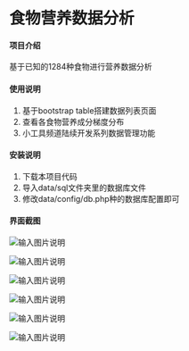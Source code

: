 # 食物营养数据分析

#### 项目介绍
基于已知的1284种食物进行营养数据分析


#### 使用说明

1. 基于bootstrap table搭建数据列表页面
2. 查看各食物营养成分梯度分布
3. 小工具频道陆续开发系列数据管理功能


#### 安装说明
1. 下载本项目代码
2. 导入data/sql文件夹里的数据库文件
3. 修改data/config/db.php种的数据库配置即可

#### 界面截图
![输入图片说明](https://gitee.com/sanool/foodnutrition/raw/master/screenshot/p6.png "在这里输入图片标题")

![输入图片说明](https://gitee.com/sanool/foodnutrition/raw/master/screenshot/p5.png "在这里输入图片标题")

![输入图片说明](https://gitee.com/sanool/foodnutrition/raw/master/screenshot/p4.png "在这里输入图片标题")

![输入图片说明](https://gitee.com/sanool/foodnutrition/raw/master/screenshot/p3.png "在这里输入图片标题")

![输入图片说明](https://gitee.com/sanool/foodnutrition/raw/master/screenshot/p2.png "在这里输入图片标题")

![输入图片说明](https://gitee.com/sanool/foodnutrition/raw/master/screenshot/p1.png "在这里输入图片标题")

